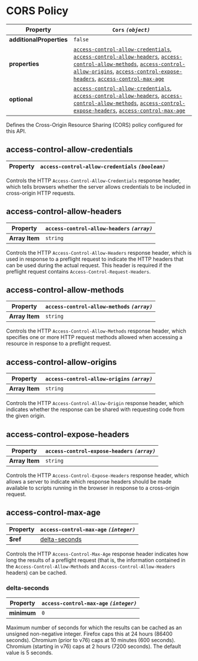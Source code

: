 
# CORS Policy

| Property | `Cors` *`(object)`* |
 | --- | --- |
| **additionalProperties** | `false` |
| **properties** | [`access-control-allow-credentials`](#access-control-allow-credentials), [`access-control-allow-headers`](#access-control-allow-headers), [`access-control-allow-methods`](#access-control-allow-methods), [`access-control-allow-origins`](#access-control-allow-origins), [`access-control-expose-headers`](#access-control-expose-headers), [`access-control-max-age`](#access-control-max-age) |
| **optional** | [`access-control-allow-credentials`](#access-control-allow-credentials), [`access-control-allow-headers`](#access-control-allow-headers), [`access-control-allow-methods`](#access-control-allow-methods), [`access-control-expose-headers`](#access-control-expose-headers), [`access-control-max-age`](#access-control-max-age) |

Defines the Cross-Origin Resource Sharing (CORS) policy configured for this API.


## access-control-allow-credentials

| Property | `access-control-allow-credentials` *`(boolean)`* |
 | --- | --- |

Controls the HTTP `Access-Control-Allow-Credentials` response header, which tells browsers whether the server allows credentials to be included in cross-origin HTTP requests.


## access-control-allow-headers

| Property | `access-control-allow-headers` *`(array)`* |
 | --- | --- |
| **Array Item** | `string` |

Controls the HTTP `Access-Control-Allow-Headers` response header, which is used in response to a preflight request to indicate the HTTP headers that can be used during the actual request. This header is required if the preflight request contains `Access-Control-Request-Headers`.


## access-control-allow-methods

| Property | `access-control-allow-methods` *`(array)`* |
 | --- | --- |
| **Array Item** | `string` |

Controls the HTTP `Access-Control-Allow-Methods` response header, which specifies one or more HTTP request methods allowed when accessing a resource in response to a preflight request.


## access-control-allow-origins

| Property | `access-control-allow-origins` *`(array)`* |
 | --- | --- |
| **Array Item** | `string` |

Controls the HTTP `Access-Control-Allow-Origin` response header, which indicates whether the response can be shared with requesting code from the given origin.


## access-control-expose-headers

| Property | `access-control-expose-headers` *`(array)`* |
 | --- | --- |
| **Array Item** | `string` |

Controls the HTTP `Access-Control-Expose-Headers` response header, which allows a server to indicate which response headers should be made available to scripts running in the browser in response to a cross-origin request.


## access-control-max-age

| Property | `access-control-max-age` *`(integer)`* |
 | --- | --- |
| **$ref** | [delta-seconds](#delta-seconds) |

Controls the HTTP `Access-Control-Max-Age` response header indicates how long the results of a preflight request (that is, the information contained in the `Access-Control-Allow-Methods` and `Access-Control-Allow-Headers` headers) can be cached.


### delta-seconds

| Property | `access-control-max-age` *`(integer)`* |
 | --- | --- |
| **minimum** | `0` |

Maximum number of seconds for which the results can be cached as an unsigned non-negative integer. Firefox caps this at 24 hours (86400 seconds). Chromium (prior to v76) caps at 10 minutes (600 seconds). Chromium (starting in v76) caps at 2 hours (7200 seconds). The default value is 5 seconds.
